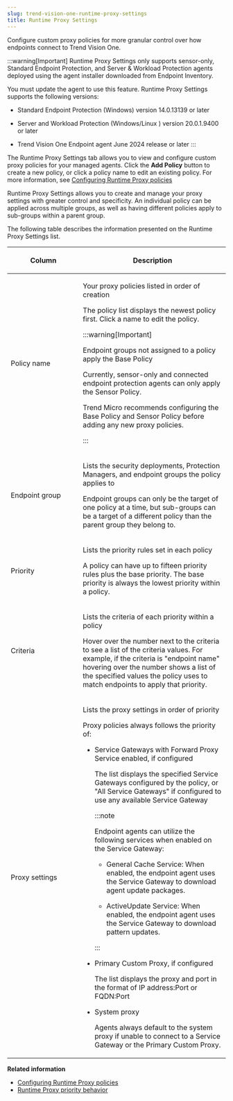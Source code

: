```yaml
---
slug: trend-vision-one-runtime-proxy-settings
title: Runtime Proxy Settings
---
```


Configure custom proxy policies for more granular control over how endpoints connect to Trend Vision One.

:::warning[Important]
Runtime Proxy Settings only supports sensor-only, Standard Endpoint Protection, and Server & Workload Protection agents deployed using the agent installer downloaded from Endpoint Inventory.

You must update the agent to use this feature. Runtime Proxy Settings supports the following versions:

- Standard Endpoint Protection (Windows) version 14.0.13139 or later

- Server and Workload Protection (Windows/Linux ) version 20.0.1.9400 or later

- Trend Vision One Endpoint agent June 2024 release or later
:::

The Runtime Proxy Settings tab allows you to view and configure custom proxy policies for your managed agents. Click the **Add Policy** button to create a new policy, or click a policy name to edit an existing policy. For more information, see [Configuring Runtime Proxy policies](configuring-runtime-proxy-policies.md)

Runtime Proxy Settings allows you to create and manage your proxy settings with greater control and specificity. An individual policy can be applied across multiple groups, as well as having different policies apply to sub-groups within a parent group.

The following table describes the information presented on the Runtime Proxy Settings list.

<table>
<colgroup>
<col style="width: 33%" />
<col style="width: 67%" />
</colgroup>
<thead>
<tr>
<th><p>Column</p></th>
<th><p>Description</p></th>
</tr>
</thead>
<tbody>
<tr>
<td><p>Policy name</p></td>
<td><p>Your proxy policies listed in order of creation</p>
<p>The policy list displays the newest policy first. Click a name to edit the policy.</p>


:::warning[Important]

<p>Endpoint groups not assigned to a policy apply the Base Policy</p>
<p>Currently, sensor-only and connected endpoint protection agents can only apply the Sensor Policy.</p>
<p>Trend Micro recommends configuring the Base Policy and Sensor Policy before adding any new proxy policies.</p>


:::

</td>
</tr>
<tr>
<td><p>Endpoint group</p></td>
<td><p>Lists the security deployments, Protection Managers, and endpoint groups the policy applies to</p>
<p>Endpoint groups can only be the target of one policy at a time, but sub-groups can be a target of a different policy than the parent group they belong to.</p></td>
</tr>
<tr>
<td><p>Priority</p></td>
<td><p>Lists the priority rules set in each policy</p>
<p>A policy can have up to fifteen priority rules plus the base priority. The base priority is always the lowest priority within a policy.</p></td>
</tr>
<tr>
<td><p>Criteria</p></td>
<td><p>Lists the criteria of each priority within a policy</p>
<p>Hover over the number next to the criteria to see a list of the criteria values. For example, if the criteria is "endpoint name" hovering over the number shows a list of the specified values the policy uses to match endpoints to apply that priority.</p></td>
</tr>
<tr>
<td><p>Proxy settings</p></td>
<td><p>Lists the proxy settings in order of priority</p>
<p>Proxy policies always follows the priority of:</p>
<ul>
<li><p>Service Gateways with Forward Proxy Service enabled, if configured</p>
<p>The list displays the specified Service Gateways configured by the policy, or "All Service Gateways" if configured to use any available Service Gateway</p>


:::note

<p>Endpoint agents can utilize the following services when enabled on the Service Gateway:</p>
<ul>
<li><p>General Cache Service: When enabled, the endpoint agent uses the Service Gateway to download agent update packages.</p></li>
<li><p>ActiveUpdate Service: When enabled, the endpoint agent uses the Service Gateway to download pattern updates.</p></li>
</ul>


:::

</li>
<li><p>Primary Custom Proxy, if configured</p>
<p>The list displays the proxy and port in the format of IP address:Port or FQDN:Port</p></li>
<li><p>System proxy</p>
<p>Agents always default to the system proxy if unable to connect to a Service Gateway or the Primary Custom Proxy.</p></li>
</ul></td>
</tr>
</tbody>
</table>

**Related information**

- [Configuring Runtime Proxy policies](configuring-runtime-proxy-policies.md "Edit and create proxy policies for your endpoint agents.")
- [Runtime Proxy priority behavior](runtime-proxy-priority-behavior.md "Review how the Runtime Proxy policies and endpoint agents utilize priority to determine how to connect to Trend Vision One.")
